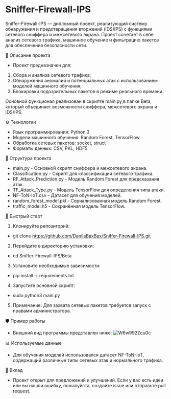 # Sniffer-Firewall-IPS
Sniffer-Firewall-IPS — дипломный проект, реализующий систему обнаружения и предотвращения вторжений (IDS/IPS) с функциями сетевого сниффера и межсетевого экрана. Проект сочетает в себе анализ сетевого трафика, машинное обучение и фильтрацию пакетов для обеспечения безопасности сети.​

🧠 Описание проекта
- Проект предназначен для:​
1. Сбора и анализа сетевого трафика;
2. Обнаружения аномалий и потенциальных атак с использованием моделей машинного обучения;
3. Блокировки подозрительных пакетов в режиме реального времени.

Основной функционал реализован в скрипте main.py,в папке Beta, который объединяет возможности сниффера, межсетевого экрана и IDS/IPS.

⚙️ Технологии
- Язык программирования: Python 3
- Модели машинного обучения: Random Forest, TensorFlow
- Обработка сетевых пакетов: socket, struct
- Форматы данных: CSV, PKL, HDF5​​

📁 Структура проекта
- main.py -	Основной скрипт сниффера и межсетевого экрана.
- Classification.py - Скрипт для классификации сетевого трафика.
- RF_Attack_Prediction.py -	Модель Random Forest для предсказания атак.
- TF_Attack_Type.py - Модель TensorFlow для определения типа атаки.
- NF-ToN-IoT.csv - Датасет для обучения моделей.
- random_forest_model.pkl -	Сериализованная модель Random Forest.
- traffic_model.h5 - Сохранённая модель TensorFlow.

🚀 Быстрый старт
1.  Клонируйте репозиторий:​
- git clone https://github.com/DanilaBaxBax/Sniffer-Firewall-IPS.git
2. Перейдите в директорию установки:
- cd Sniffer-Firewall-IPS/Beta
3. Установите необходимые зависимости:​
- pip install -r requirements.txt
4. Запустите основной скрипт:​
- sudo python3 main.py
5. Примечание: Для захвата сетевых пакетов требуется запуск с правами администратора.​

🛡️ Пример работы
- Внешний вид программы представлен ниже:
![W6w992Zcu0c](https://github.com/user-attachments/assets/bf5d4ab9-a770-4030-9a05-e4bbb77a27ea)

📊 Используемые данные
- Для обучения моделей использовался датасет NF-ToN-IoT, содержащий различные типы сетевых атак и нормального трафика.

🤝 Вклад
- Проект открыт для предложений и улучшений. Если у вас есть идеи или вы нашли ошибку, пожалуйста, создайте issue или отправьте pull request.​

​

